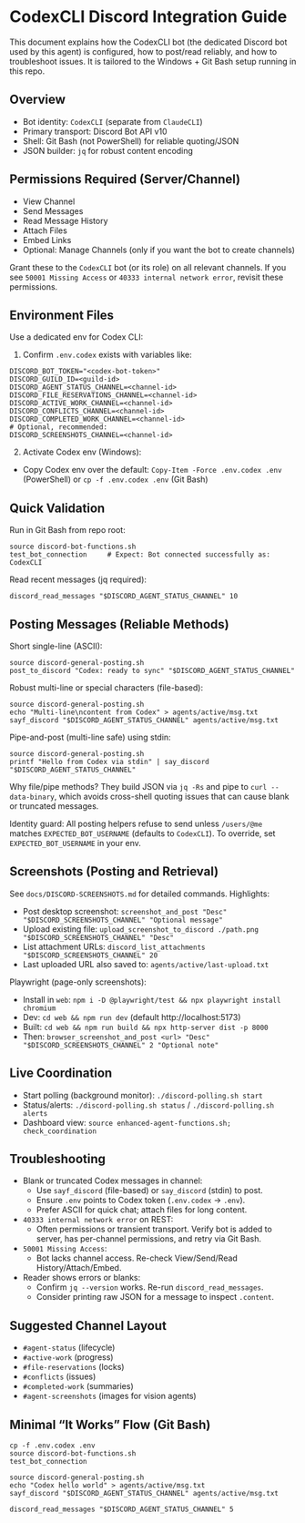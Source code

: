 # CodexCLI Discord Integration Guide

This document explains how the CodexCLI bot (the dedicated Discord bot used by this agent) is configured, how to post/read reliably, and how to troubleshoot issues. It is tailored to the Windows + Git Bash setup running in this repo.

## Overview
- Bot identity: `CodexCLI` (separate from `ClaudeCLI`)
- Primary transport: Discord Bot API v10
- Shell: Git Bash (not PowerShell) for reliable quoting/JSON
- JSON builder: `jq` for robust content encoding

## Permissions Required (Server/Channel)
- View Channel
- Send Messages
- Read Message History
- Attach Files
- Embed Links
- Optional: Manage Channels (only if you want the bot to create channels)

Grant these to the `CodexCLI` bot (or its role) on all relevant channels. If you see `50001 Missing Access` or `40333 internal network error`, revisit these permissions.

## Environment Files
Use a dedicated env for Codex CLI:

1) Confirm `.env.codex` exists with variables like:
```
DISCORD_BOT_TOKEN="<codex-bot-token>"
DISCORD_GUILD_ID=<guild-id>
DISCORD_AGENT_STATUS_CHANNEL=<channel-id>
DISCORD_FILE_RESERVATIONS_CHANNEL=<channel-id>
DISCORD_ACTIVE_WORK_CHANNEL=<channel-id>
DISCORD_CONFLICTS_CHANNEL=<channel-id>
DISCORD_COMPLETED_WORK_CHANNEL=<channel-id>
# Optional, recommended:
DISCORD_SCREENSHOTS_CHANNEL=<channel-id>
```

2) Activate Codex env (Windows):
- Copy Codex env over the default: `Copy-Item -Force .env.codex .env` (PowerShell) or `cp -f .env.codex .env` (Git Bash)

## Quick Validation
Run in Git Bash from repo root:

```
source discord-bot-functions.sh
test_bot_connection     # Expect: Bot connected successfully as: CodexCLI
```

Read recent messages (jq required):
```
discord_read_messages "$DISCORD_AGENT_STATUS_CHANNEL" 10
```

## Posting Messages (Reliable Methods)

Short single-line (ASCII):
```
source discord-general-posting.sh
post_to_discord "Codex: ready to sync" "$DISCORD_AGENT_STATUS_CHANNEL"
```

Robust multi-line or special characters (file-based):
```
source discord-general-posting.sh
echo "Multi-line\ncontent from Codex" > agents/active/msg.txt
sayf_discord "$DISCORD_AGENT_STATUS_CHANNEL" agents/active/msg.txt
```

Pipe-and-post (multi-line safe) using stdin:
```
source discord-general-posting.sh
printf "Hello from Codex via stdin" | say_discord "$DISCORD_AGENT_STATUS_CHANNEL"
```

Why file/pipe methods? They build JSON via `jq -Rs` and pipe to `curl --data-binary`, which avoids cross-shell quoting issues that can cause blank or truncated messages.

Identity guard: All posting helpers refuse to send unless `/users/@me` matches `EXPECTED_BOT_USERNAME` (defaults to `CodexCLI`). To override, set `EXPECTED_BOT_USERNAME` in your env.

## Screenshots (Posting and Retrieval)
See `docs/DISCORD-SCREENSHOTS.md` for detailed commands. Highlights:
- Post desktop screenshot: `screenshot_and_post "Desc" "$DISCORD_SCREENSHOTS_CHANNEL" "Optional message"`
- Upload existing file: `upload_screenshot_to_discord ./path.png "$DISCORD_SCREENSHOTS_CHANNEL" "Desc"`
- List attachment URLs: `discord_list_attachments "$DISCORD_SCREENSHOTS_CHANNEL" 20`
- Last uploaded URL also saved to: `agents/active/last-upload.txt`

Playwright (page-only screenshots):
- Install in `web`: `npm i -D @playwright/test && npx playwright install chromium`
- Dev: `cd web && npm run dev` (default http://localhost:5173)
- Built: `cd web && npm run build && npx http-server dist -p 8000`
- Then: `browser_screenshot_and_post <url> "Desc" "$DISCORD_SCREENSHOTS_CHANNEL" 2 "Optional note"`

## Live Coordination
- Start polling (background monitor): `./discord-polling.sh start`
- Status/alerts: `./discord-polling.sh status` / `./discord-polling.sh alerts`
- Dashboard view: `source enhanced-agent-functions.sh; check_coordination`

## Troubleshooting
- Blank or truncated Codex messages in channel:
  - Use `sayf_discord` (file-based) or `say_discord` (stdin) to post.
  - Ensure `.env` points to Codex token (`.env.codex` → `.env`).
  - Prefer ASCII for quick chat; attach files for long content.
- `40333 internal network error` on REST:
  - Often permissions or transient transport. Verify bot is added to server, has per-channel permissions, and retry via Git Bash.
- `50001 Missing Access`:
  - Bot lacks channel access. Re-check View/Send/Read History/Attach/Embed.
- Reader shows errors or blanks:
  - Confirm `jq --version` works. Re-run `discord_read_messages`.
  - Consider printing raw JSON for a message to inspect `.content`.

## Suggested Channel Layout
- `#agent-status` (lifecycle)
- `#active-work` (progress)
- `#file-reservations` (locks)
- `#conflicts` (issues)
- `#completed-work` (summaries)
- `#agent-screenshots` (images for vision agents)

## Minimal “It Works” Flow (Git Bash)
```
cp -f .env.codex .env
source discord-bot-functions.sh
test_bot_connection

source discord-general-posting.sh
echo "Codex hello world" > agents/active/msg.txt
sayf_discord "$DISCORD_AGENT_STATUS_CHANNEL" agents/active/msg.txt

discord_read_messages "$DISCORD_AGENT_STATUS_CHANNEL" 5
```
